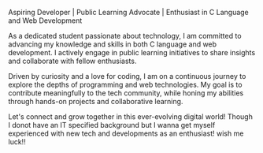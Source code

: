 Aspiring Developer | Public Learning Advocate | Enthusiast in C Language and Web Development

As a dedicated student passionate about technology, I am committed to advancing my knowledge and skills in both C language and web development. I actively engage in public learning initiatives to share insights and collaborate with fellow enthusiasts.

Driven by curiosity and a love for coding, I am on a continuous journey to explore the depths of programming and web technologies. My goal is to contribute meaningfully to the tech community, while honing my abilities through hands-on projects and collaborative learning.

Let's connect and grow together in this ever-evolving digital world!
Though I donot have an IT specified background but I wanna get myself experienced with new tech and developments as an enthusiast!
wish me luck!!
